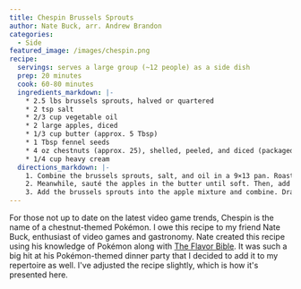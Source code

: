 ```yaml
---
title: Chespin Brussels Sprouts
author: Nate Buck, arr. Andrew Brandon
categories:
  - Side
featured_image: /images/chespin.png
recipe:
  servings: serves a large group (~12 people) as a side dish
  prep: 20 minutes
  cook: 60-80 minutes
  ingredients_markdown: |-
    * 2.5 lbs brussels sprouts, halved or quartered
    * 2 tsp salt
    * 2/3 cup vegetable oil
    * 2 large apples, diced
    * 1/3 cup butter (approx. 5 Tbsp)
    * 1 Tbsp fennel seeds
    * 4 oz chestnuts (approx. 25), shelled, peeled, and diced (packaged pre-roasted chestnuts are fine). Pecans can be used if chestnuts are unavailable
    * 1/4 cup heavy cream
  directions_markdown: |-
    1. Combine the brussels sprouts, salt, and oil in a 9×13 pan. Roast at 375 °F until fragrant (approx. 45 minutes), stirring partway through.
    2. Meanwhile, sauté the apples in the butter until soft. Then, add the fennel seeds and chestnuts and sauté for a few minutes more. Remove from heat and stir in the heavy cream.
    3. Add the brussels sprouts into the apple mixture and combine. Drain excess liquid from the 9×13 baking pan, then move the entire mixture back into the baking pan and bake for another 15-20 minutes, until the brussels sprouts are soft.
---
```

For those not up to date on the latest video game trends, Chespin is the name of a chestnut-themed Pokémon. I owe this recipe to my friend Nate Buck, enthusiast of video games and gastronomy.
Nate created this recipe using his knowledge of Pokémon along with [The Flavor Bible](http://www.theflavorbible.com/). It was such a big hit at his Pokémon-themed dinner party that I decided to add it to my repertoire as well. I've adjusted the recipe slightly, which is how it's presented here.